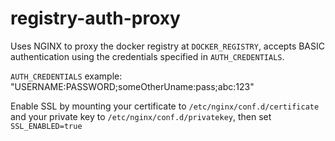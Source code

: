 # registry-auth-proxy
Uses NGINX to proxy the docker registry at `DOCKER_REGISTRY`, accepts BASIC authentication using the credentials specified in `AUTH_CREDENTIALS`.

`AUTH_CREDENTIALS` example: "USERNAME:PASSWORD;someOtherUname:pass;abc:123"

Enable SSL by mounting your certificate to `/etc/nginx/conf.d/certificate` and your private key to `/etc/nginx/conf.d/privatekey`, then set `SSL_ENABLED=true`